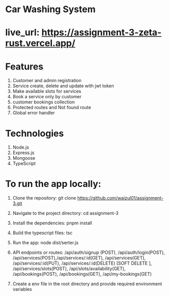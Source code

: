# Car Washing System

# live_url: https://assignment-3-zeta-rust.vercel.app/

# Features
   1. Customer and admin registration
   2. Service create, delete and update with jwt token
   3. Make available slots for services
   4. Book a service only by customer
   5. customer bookings collection
   6. Protected routes and Not found route
   7. Global error handler

# Technologies
   1. Node.js
   2. Express.js
   3. Mongoose
   4. TypeScript

# To run the app locally:
   1. Clone the repository: git clone https://github.com/waizul01/assignment-3.git

   2. Navigate to the project directory: cd assignment-3

   3. Install the dependencies: pnpm install

   4. Build the typescript files: tsc

   5. Run the app: node dist/serter.js

   6. API endpoints or routes:
      /api/auth/signup (POST), /api/auth/login(POST), /api/services(POST),/api/services/:id(GET), /api/services(GET), /api/services/:id(PUT), /api/services/:id(DELETE) [SOFT DELETE ], /api/services/slots(POST), /api/slots/availability(GET), /api/bookings(POST), /api/bookings(GET), /api/my-bookings(GET)

   7. Create a env file in the root directory and provide
      required environment variables